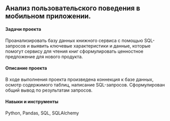 ## Анализ пользовательского поведения в мобильном приложении.
#### Задачи проекта
Проанализировать базу данных книжного сервиса с помощью SQL-запросов и выявить ключевые характеристики и данные, которые помогут сервису для чтения книг сформулировать ценностное предложение для нового продукта.

#### Описание проекта
В ходе выполнения проекта произведена коннекция к базе данных, осмотр содержимого таблиц, написание SQL-запросов.
Сформулирован общий вывод по результатам запросов.

#### Навыки и инструменты
Python, Pandas, SQL, SQLAlchemy
